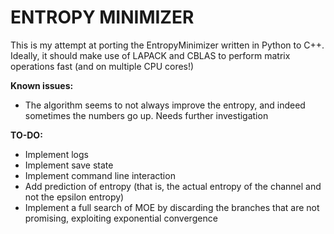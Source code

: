 # ENTROPY MINIMIZER

This is my attempt at porting the EntropyMinimizer written in Python to C++.
Ideally, it should make use of LAPACK and CBLAS to perform matrix operations fast (and on multiple CPU cores!)

**Known issues:**
- The algorithm seems to not always improve the entropy, and indeed sometimes the numbers go up. Needs further investigation

**TO-DO:**
- Implement logs
- Implement save state
- Implement command line interaction
- Add prediction of entropy (that is, the actual entropy of the channel and not the epsilon entropy)
- Implement a full search of MOE by discarding the branches that are not promising, exploiting exponential convergence

